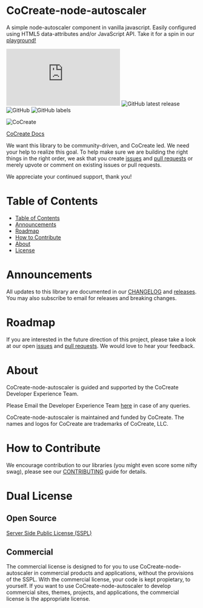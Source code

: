 # CoCreate-node-autoscaler
A simple node-autoscaler component in vanilla javascript. Easily configured using HTML5 data-attributes and/or JavaScript API. Take it for a spin in our [playground!](https://cocreate.app/docs/node-autoscaler)

![GitHub file size in bytes](https://img.shields.io/github/size/CoCreate-app/CoCreate-node-autoscaler/dist/CoCreate-node-autoscaler.min.js?label=minified%20size&style=for-the-badge) 
![GitHub latest release](https://img.shields.io/github/v/release/CoCreate-app/CoCreate-node-autoscaler?style=for-the-badge)
![GitHub](https://img.shields.io/github/license/CoCreate-app/CoCreate-node-autoscaler?style=for-the-badge) 
![GitHub labels](https://img.shields.io/github/labels/CoCreate-app/CoCreate-node-autoscaler/help%20wanted?style=for-the-badge)

![CoCreate](https://cdn.cocreate.app/logo.png)

[CoCreate Docs](https://cocreate.app/docs/node-autoscaler)

We want this library to be community-driven, and CoCreate led. We need your help to realize this goal. To help make sure we are building the right things in the right order, we ask that you create [issues](https://github.com/CoCreate-app/Realtime_Admin_CRM_and_CMS/issues) and [pull requests](https://github.com/CoCreate-app/Realtime_Admin_CRM_and_CMS/pulls) or merely upvote or comment on existing issues or pull requests.

We appreciate your continued support, thank you!

# Table of Contents

- [Table of Contents](#table-of-contents)
- [Announcements](#announcements)
- [Roadmap](#roadmap)
- [How to Contribute](#how-to-contribute)
- [About](#about)
- [License](#license)

<a name="announcements"></a>
# Announcements

All updates to this library are documented in our [CHANGELOG](https://github.com/CoCreate-app/CoCreate-node-autoscaler/blob/master/CHANGELOG.md) and [releases](https://github.com/CoCreate-app/CoCreate-node-autoscaler/releases). You may also subscribe to email for releases and breaking changes. 

<a name="roadmap"></a>
# Roadmap

If you are interested in the future direction of this project, please take a look at our open [issues](https://github.com/CoCreate-app/CoCreate-node-autoscaler/issues) and [pull requests](https://github.com/CoCreate-app/CoCreate-node-autoscaler/pulls). We would love to hear your feedback.


<a name="about"></a>
# About

CoCreate-node-autoscaler is guided and supported by the CoCreate Developer Experience Team.

Please Email the Developer Experience Team [here](mailto:develop@cocreate.app) in case of any queries.

CoCreate-node-autoscaler is maintained and funded by CoCreate. The names and logos for CoCreate are trademarks of CoCreate, LLC.

<a name="contribute"></a>
# How to Contribute

We encourage contribution to our libraries (you might even score some nifty swag), please see our [CONTRIBUTING](https://github.com/CoCreate-app/CoCreate-node-autoscaler/blob/master/CONTRIBUTING.md) guide for details.

# Dual License
## Open Source
[Server Side Public License (SSPL)](https://github.com/CoCreate-app/CoCreate-node-autoscaler/blob/master/LICENSE)

## Commercial
The commercial license is designed to for you to use CoCreate-node-autoscaler in 
commercial products and applications, without the provisions of the SSPL. 
With the commercial license, your code is kept propietary, to yourself. 
If you want to use CoCreate-node-autoscaler to develop commercial sites, themes, 
projects, and applications, the commercial license is the appropriate license.

